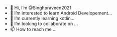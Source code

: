 - 👋 Hi, I’m @Singhpraveen2021
- 👀 I’m interested to learn Android Developement...
- 🌱 I’m currently learning kotlin...
- 💞️ I’m looking to collaborate on ...
- 📫 How to reach me ...

<!---
Singhpraveen2021/Singhpraveen2021 is a ✨ special ✨ repository because its `README.md` (this file) appears on your GitHub profile.
You can click the Preview link to take a look at your changes.
--->
